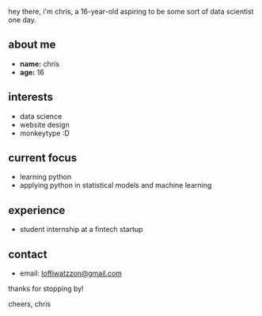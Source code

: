 hey there, i'm chris, a 16-year-old aspiring to be some sort of data scientist one day.

## about me

- **name:** chris
- **age:** 16

## interests

- data science
- website design
- monkeytype :D

## current focus

- learning python
- applying python in statistical models and machine learning

## experience

- student internship at a fintech startup

## contact

- email: loffiwatzzon@gmail.com

thanks for stopping by!

cheers,
chris
